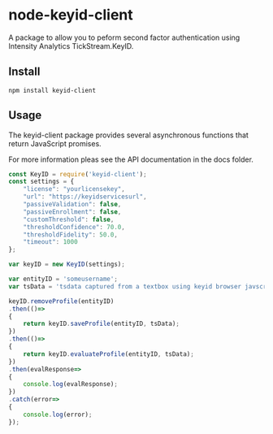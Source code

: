 # node-keyid-client

A package to allow you to peform second factor authentication using Intensity Analytics TickStream.KeyID.

## Install

`npm install keyid-client`

## Usage

The keyid-client package provides several asynchronous functions that return JavaScript promises.

For more information pleas see the API documentation in the docs folder.

```javascript
const KeyID = require('keyid-client');
const settings = {
	"license": "yourlicensekey",
	"url": "https://keyidservicesurl",
	"passiveValidation": false,
	"passiveEnrollment": false,
	"customThreshold": false,
	"thresholdConfidence": 70.0,
	"thresholdFidelity": 50.0,
	"timeout": 1000
};

var keyID = new KeyID(settings);  

var entityID = 'someusername';
var tsData = 'tsdata captured from a textbox using keyid browser javscript library';

keyID.removeProfile(entityID)
.then(()=>
{
	return keyID.saveProfile(entityID, tsData);
})
.then(()=>
{	
	return keyID.evaluateProfile(entityID, tsData);
})
.then(evalResponse=>
{
	console.log(evalResponse);
})
.catch(error=>
{
	console.log(error);
});
```